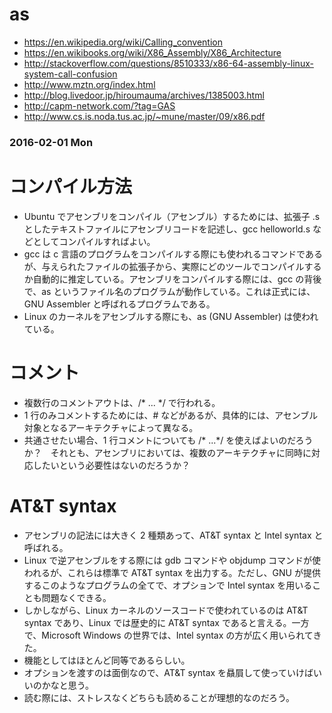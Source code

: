 # as

* https://en.wikipedia.org/wiki/Calling_convention
* https://en.wikibooks.org/wiki/X86_Assembly/X86_Architecture
* http://stackoverflow.com/questions/8510333/x86-64-assembly-linux-system-call-confusion
* http://www.mztn.org/index.html
* http://blog.livedoor.jp/hiroumauma/archives/1385003.html
* http://capm-network.com/?tag=GAS
* http://www.cs.is.noda.tus.ac.jp/~mune/master/09/x86.pdf

### 2016-02-01 Mon

# コンパイル方法

* Ubuntu でアセンブリをコンパイル（アセンブル）するためには、拡張子 .s としたテキストファイルにアセンブリコードを記述し、gcc helloworld.s などとしてコンパイルすればよい。
* gcc は c 言語のプログラムをコンパイルする際にも使われるコマンドであるが、与えられたファイルの拡張子から、実際にどのツールでコンパイルするか自動的に推定している。アセンブリをコンパイルする際には、gcc の背後で、as というファイル名のプログラムが動作している。これは正式には、GNU Assembler と呼ばれるプログラムである。
* Linux のカーネルをアセンブルする際にも、as (GNU Assembler) は使われている。

# コメント

* 複数行のコメントアウトは、/* ... \*/ で行われる。
* 1 行のみコメントするためには、# などがあるが、具体的には、アセンブル対象となるアーキテクチャによって異なる。
* 共通させたい場合、1 行コメントについても /* ...\*/ を使えばよいのだろうか？　それとも、アセンブリにおいては、複数のアーキテクチャに同時に対応したいという必要性はないのだろうか？

# AT&T syntax

* アセンブリの記法には大きく 2 種類あって、AT&T syntax と Intel syntax と呼ばれる。
* Linux で逆アセンブルをする際には gdb コマンドや objdump コマンドが使われるが、これらは標準で AT&T syntax を出力する。ただし、GNU が提供するこのようなプログラムの全てで、オプションで Intel syntax を用いることも問題なくできる。
* しかしながら、Linux カーネルのソースコードで使われているのは AT&T syntax であり、Linux では歴史的に AT&T syntax であると言える。一方で、Microsoft Windows の世界では、Intel syntax の方が広く用いられてきた。
* 機能としてはほとんど同等であるらしい。
* オプションを渡すのは面倒なので、AT&T syntax を贔屓して使っていけばいいのかなと思う。
* 読む際には、ストレスなくどちらも読めることが理想的なのだろう。
